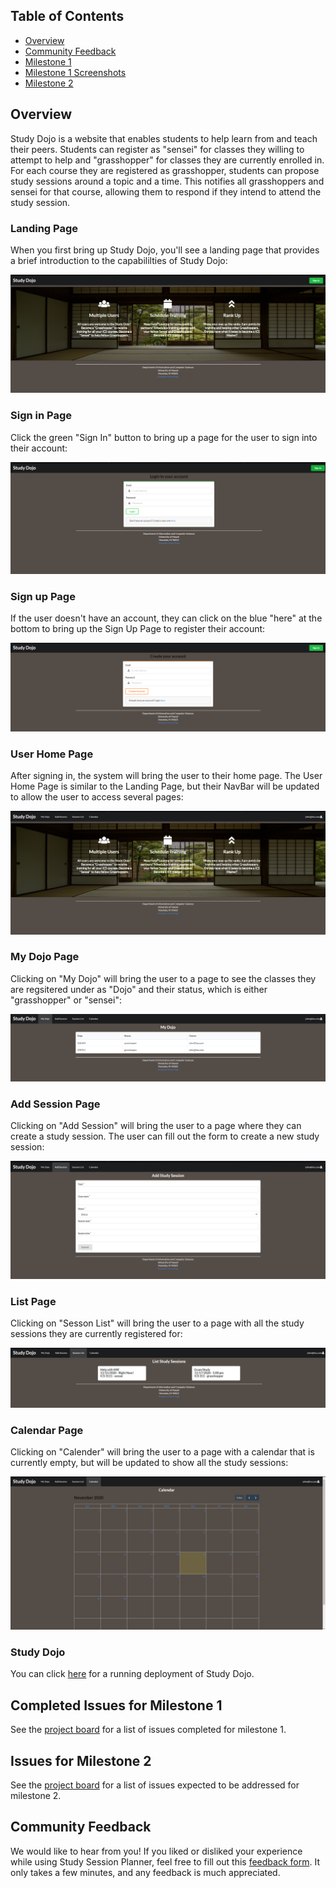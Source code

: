 ## Table of Contents

* [Overview](#overview)
* [Community Feedback](#community-feedback)
* [Milestone 1](#completed-issues-for-milestone-1)
* [Milestone 1 Screenshots](#Milestone-1-Screenshots)
* [Milestone 2](#issues-for-milestone-2)

## Overview
Study Dojo is a website that enables students to help learn from and teach their peers. Students can register as "sensei" for classes they willing to attempt to help and "grasshopper" for classes they are currently enrolled in. For each course they are registered as grasshopper, students can propose study sessions around a topic and a time. This notifies all grasshoppers and sensei for that course, allowing them to respond if they intend to attend the study session. 

### Landing Page
When you first bring up Study Dojo, you'll see a landing page that provides a brief introduction to the capabililties of Study Dojo:

[<img src="doc/landing.png">](http://206.189.215.47/#/)

### Sign in Page
Click the green "Sign In" button to bring up a page for the user to sign into their account:

<img src="doc/sign-in.png">

### Sign up Page
If the user doesn't have an account, they can click on the blue "here" at the bottom to bring up the Sign Up Page to register their account:

<img src="doc/sign-up.png">

### User Home Page
After signing in, the system will bring the user to their home page. The User Home Page is similar to the Landing Page, but their NavBar will be updated to allow the user to access several pages:

<img src="doc/home.png">

### My Dojo Page
Clicking on "My Dojo" will bring the user to a page to see the classes they are regsitered under as "Dojo" and their status, which is either "grasshopper" or "sensei":

<img src="doc/my-dojo.png">

### Add Session Page
Clicking on "Add Session" will bring the user to a page where they can create a study session. The user can fill out the form to create a new study session:

<img src="doc/add-study-session.png">

### List Page
Clicking on "Sesson List" will bring the user to a page with all the study sessions they are currently registered for:

<img src="doc/list-study-session.png">

### Calendar Page
Clicking on "Calender" will bring the user to a page with a calendar that is currently empty, but will be updated to show all the study sessions:

<img src="doc/calendar.png">

### Study Dojo
You can click [here](http://206.189.215.47/#/) for a running deployment of Study Dojo.

## Completed Issues for Milestone 1
See the [project board](https://github.com/study-dojo/study-dojo/projects/1) for a list of issues completed for milestone 1.

## Issues for Milestone 2
See the [project board](https://github.com/study-dojo/study-dojo/projects/2) for a list of issues expected to be addressed for milestone 2.

## Community Feedback
We would like to hear from you! If you liked or disliked your experience while using Study Session Planner, feel free to fill out this [feedback form](https://forms.gle/A39VHSd7ctdDkycN7). It only takes a few minutes, and any feedback is much appreciated.
